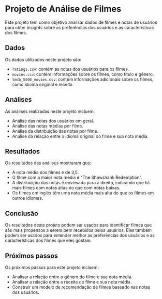 # Projeto de Análise de Filmes

Este projeto tem como objetivo analisar dados de filmes e notas de usuários para obter insights sobre as preferências dos usuários e as características dos filmes.

## Dados

Os dados utilizados neste projeto são:

* `ratings.csv`: contém as notas dos usuários para os filmes.
* `movies.csv`: contém informações sobre os filmes, como título e gênero.
* `tmdb_5000_movies.csv`: contém informações adicionais sobre os filmes, como idioma original e receita.

## Análises

As análises realizadas neste projeto incluem:

* Análise das notas dos usuários em geral.
* Análise das notas médias por filme.
* Análise da distribuição das notas por filme.
* Análise da relação entre o idioma original do filme e sua nota média.

## Resultados

Os resultados das análises mostraram que:

* A nota média dos filmes é de 3,5.
* O filme com a maior nota média é "The Shawshank Redemption".
* A distribuição das notas é enviesada para a direita, indicando que há mais filmes com notas altas do que com notas baixas.
* Os filmes em inglês têm uma nota média mais alta do que os filmes em outros idiomas.

## Conclusão

Os resultados deste projeto podem ser usados para identificar filmes que são mais propensos a serem bem recebidos pelos usuários. Eles também podem ser usados para entender melhor as preferências dos usuários e as características dos filmes que eles gostam.

## Próximos passos

Os próximos passos para este projeto incluem:

* Analisar a relação entre o gênero do filme e sua nota média.
* Analisar a relação entre a receita do filme e sua nota média.
* Construir um modelo de recomendação de filmes baseado nas notas dos usuários.
